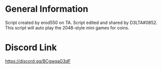# General Information
Script created by erod550 on TA.
Script edited and shared by D3LTA#0852.
This script will auto play the 2048-style mini games for coins.


# Discord Link
https://discord.gg/BCgwqaG3dF

